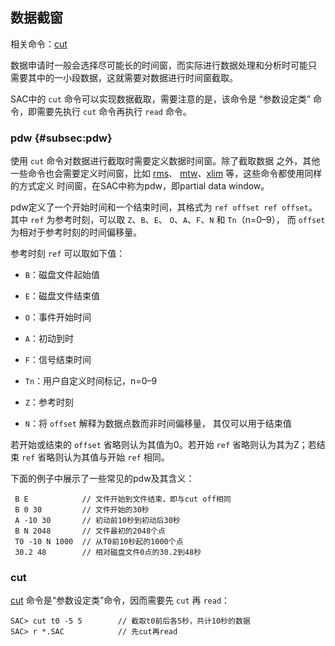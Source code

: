 ## 数据截窗

相关命令：[cut](/commands/cut.html)

数据申请时一般会选择尽可能长的时间窗，而实际进行数据处理和分析时可能只
需要其中的一小段数据，这就需要对数据进行时间窗截取。

SAC中的 `cut` 命令可以实现数据截取，需要注意的是，该命令是 “参数设定类”
命令，即需要先执行 `cut` 命令再执行 `read` 命令。

### pdw {#subsec:pdw}

使用 `cut` 命令对数据进行截取时需要定义数据时间窗。除了截取数据
之外，其他一些命令也会需要定义时间窗，比如 [rms](/commands/rms.html)、
[mtw](/commands/mtw.html)、[xlim](/commands/xlim.html)
等，这些命令都使用同样的方式定义 时间窗，在SAC中称为pdw，即partial data
window。

pdw定义了一个开始时间和一个结束时间，其格式为 `ref offset ref offset`。
其中 `ref` 为参考时刻，可以取 `Z`、`B`、`E`、 `O`、`A`、`F`、`N` 和
`Tn`（n=0–9）， 而 `offset` 为相对于参考时刻的时间偏移量。

参考时刻 `ref` 可以取如下值：

-   `B`：磁盘文件起始值

-   `E`：磁盘文件结束值

-   `O`：事件开始时间

-   `A`：初动到时

-   `F`：信号结束时间

-   `Tn`：用户自定义时间标记，n=0–9

-   `Z`：参考时刻

-   `N`：将 `offset` 解释为数据点数而非时间偏移量， 其仅可以用于结束值

若开始或结束的 `offset` 省略则认为其值为0。若开始 `ref`
省略则认为其为Z；若结束 `ref` 省略则认为其值与开始 `ref` 相同。

下面的例子中展示了一些常见的pdw及其含义：

``` {.bash}
 B E            // 文件开始到文件结束，即与cut off相同
 B 0 30         // 文件开始的30秒
 A -10 30       // 初动前10秒到初动后30秒
 B N 2048       // 文件最初的2048个点
 T0 -10 N 1000  // 从T0前10秒起的1000个点
 30.2 48        // 相对磁盘文件0点的30.2到48秒
```

### cut

[cut](/commands/cut.html) 命令是“参数设定类”命令，因而需要先 `cut` 再
`read`：

``` {.bash}
SAC> cut t0 -5 5        // 截取t0前后各5秒，共计10秒的数据
SAC> r *.SAC            // 先cut再read
```
